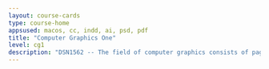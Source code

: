 ```yaml
---
layout: course-cards
type: course-home
appsused: macos, cc, indd, ai, psd, pdf
title: "Computer Graphics One"
level: cg1
description: "DSN1562 -- The field of computer graphics consists of page layout, illustration and photo manipulation. Page layout is the hub for illustrations and photographs. Purpose-built instructional web pages, in-class and video tutorials guide students through the process of building electronic documents in Adobe InDesign, containing images edited in Photoshop and custom digital illustrations created in Adobe Illustrator. Activities include learning common technology-related terminology, organizing graphics files and fonts, illustrating digitally and editing photographs which they integrate into page designs."
---
```

